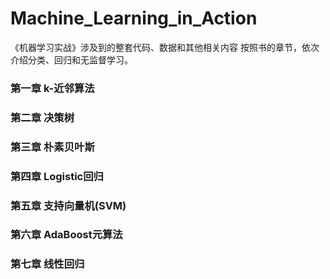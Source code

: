 # Machine_Learning_in_Action
《机器学习实战》涉及到的整套代码、数据和其他相关内容
按照书的章节，依次介绍分类、回归和无监督学习。
### 第一章 k-近邻算法
### 第二章 决策树
### 第三章 朴素贝叶斯
### 第四章 Logistic回归
### 第五章 支持向量机(SVM)
### 第六章 AdaBoost元算法
### 第七章 线性回归
